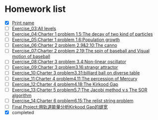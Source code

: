 # Homework list
- [x] [Print name](https://github.com/2015301020092/compuational_physics_N2015301020092/blob/master/Print%20name)
- [ ] [Exercise_03:All levels]()
- [ ] [Exercise_04:Charter 1 problem 1.5:The decay of two kind of particles]()
- [ ] [Exercise_05:Charter 1 problem 1.6:Population growth]()
- [ ] [Exercise_06:Charter 2 problem 2.9&2.10:The canno]()
- [ ] [Exercise_07:Charter 2 problem 2.19:The spin of baseball and Visual motion of baseball]()
- [ ] [Exercise_08:Charter 3 problem 3.4:Non-linear oscillator]()
- [ ] [Exercise_09:Charter 3 problem3.16:strangr attractor]()
- [ ] [Exercise_10:Charter 3 problem3.31:billiard ball on diverse table]()
- [ ] [Exercise_11:Charter 4 problem4.11:The percession of Mercury]()
- [ ] [Exercise_12:Charter 4 problem4.18:The Kirkood Gap]()
- [ ] [Exercise_13:Charter 5 problem5.7:The Jacobi method v.s The SOR algorithm]()
- [ ] [Exercise_14:Charter 6 problem6.15:The relist string problem]()
- [ ] [Final Project:用轨道能量分析Kirkood Gap的缝宽]()
- [x] completed
